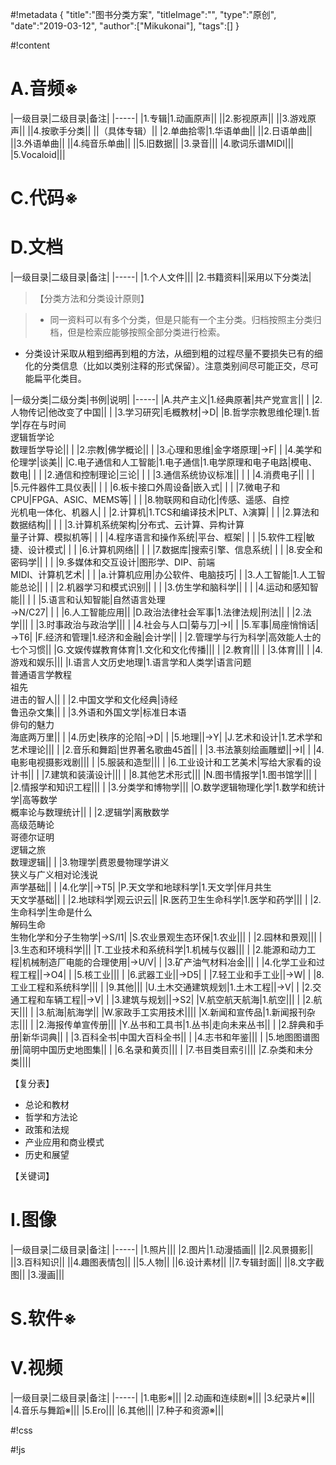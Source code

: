 #!metadata
{
    "title":"图书分类方案",
    "titleImage":"",
    "type":"原创",
    "date":"2019-03-12",
    "author":["Mikukonai"],
    "tags":[]
}

#!content

# A.音频※

|一级目录|二级目录|备注|
|-----|
|1.专辑|1.动画原声||
||2.影视原声||
||3.游戏原声||
||4.按歌手分类||
||（具体专辑）||
|2.单曲拾零|1.华语单曲||
||2.日语单曲||
||3.外语单曲||
||4.纯音乐单曲||
||5.旧数据||
|3.录音|||
|4.歌词乐谱MIDI|||
|5.Vocaloid|||

# C.代码※

# D.文档

|一级目录|二级目录|备注|
|-----|
|1.个人文件|||
|2.书籍资料||采用以下分类法|

> 【分类方法和分类设计原则】

> - 同一资料可以有多个分类，但是只能有一个主分类。归档按照主分类归档，但是检索应能够按照全部分类进行检索。
- 分类设计采取从粗到细再到粗的方法，从细到粗的过程尽量不要损失已有的细化的分类信息（比如以类别注释的形式保留）。注意类别间尽可能正交，尽可能扁平化类目。

|一级分类|二级分类|书例|说明|
|-----|
|A.共产主义|1.经典原著|共产党宣言||
|         |2.人物传记|他改变了中国||
|         |3.学习研究|毛概教材|→D|
|B.哲学宗教思维伦理|1.哲学|存在与时间<br>逻辑哲学论<br>数理哲学导论||
|                |2.宗教|佛学概论||
|                |3.心理和思维|金字塔原理|→F|
|                |4.美学和伦理学|谈美||
|C.电子通信和人工智能|1.电子通信|1.电学原理和电子电路|模电、数电|
|                  |          |2.通信和控制理论|三论|
|                  |          |3.通信系统协议标准||
|                  |          |4.消费电子||
|                  |          |5.元件器件工具仪表||
|                  |          |6.板卡接口外周设备|嵌入式|
|                  |          |7.微电子和CPU|FPGA、ASIC、MEMS等|
|                  |          |8.物联网和自动化|传感、遥感、自控<br>光机电一体化、机器人|
|                  |2.计算机|1.TCS和编译技术|PLT、λ演算|
|                  |        |2.算法和数据结构||
|                  |        |3.计算机系统架构|分布式、云计算、异构计算<br>量子计算、模拟机等|
|                  |        |4.程序语言和操作系统|平台、框架|
|                  |        |5.软件工程|敏捷、设计模式|
|                  |        |6.计算机网络||
|                  |        |7.数据库|搜索引擎、信息系统|
|                  |        |8.安全和密码学||
|                  |        |9.多媒体和交互设计|图形学、DIP、前端<br>MIDI、计算机艺术|
|                  |        |a.计算机应用|办公软件、电脑技巧|
|                  |3.人工智能|1.人工智能总论||
|                  |         |2.机器学习和模式识别||
|                  |         |3.仿生学和脑科学||
|                  |         |4.运动和感知智能||
|                  |         |5.语言和认知智能|自然语言处理<br>→N/C27|
|                  |         |6.人工智能应用||
|D.政治法律社会军事|1.法律法规|刑法||
|                 |2.法学|||
|                 |3.时事政治与政治学|||
|                 |4.社会与人口|菊与刀|→I|
|                 |5.军事|局座悄悄话|→T6|
|F.经济和管理|1.经济和金融|会计学||
|           |2.管理学与行为科学|高效能人士的七个习惯||
|G.文娱传媒教育体育|1.文化和文化传播|||
|                |2.教育|||
|                |3.体育|||
|                |4.游戏和娱乐|||
|I.语言人文历史地理|1.语言学和人类学|语言问题<br>普通语言学教程<br>祖先<br>进击的智人||
|                |2.中国文学和文化经典|诗经<br>鲁迅杂文集||
|                |3.外语和外国文学|标准日本语<br>俳句的魅力<br>海底两万里||
|                |4.历史|秩序的沦陷|→D|
|                |5.地理||→Y|
|J.艺术和设计|1.艺术学和艺术理论|||
|           |2.音乐和舞蹈|世界著名歌曲45首||
|           |3.书法篆刻绘画雕塑||→I|
|           |4.电影电视摄影戏剧|||
|           |5.服装和造型|||
|           |6.工业设计和工艺美术|写给大家看的设计书||
|           |7.建筑和装潢设计|||
|           |8.其他艺术形式|||
|N.图书情报学|1.图书馆学|||
|           |2.情报学和知识工程|||
|           |3.分类学和博物学|||
|O.数学逻辑物理化学|1.数学和统计学|高等数学<br>概率论与数理统计||
|                |2.逻辑学|离散数学<br>高级范畴论<br>哥德尔证明<br>逻辑之旅<br>数理逻辑||
|                |3.物理学|费恩曼物理学讲义<br>狭义与广义相对论浅说<br>声学基础||
|                |4.化学||→T5|
|P.天文学和地球科学|1.天文学|伴月共生<br>天文学基础||
|                 |2.地球科学|观云识云||
|R.医药卫生生命科学|1.医学和药学|||
|                |2.生命科学|生命是什么<br>解码生命<br>生物化学和分子生物学|→S/I1|
|S.农业景观生态环保|1.农业|||
|                |2.园林和景观|||
|                |3.生态和环境科学|||
|T.工业技术和系统科学|1.机械与仪器|||
|                  |2.能源和动力工程|机械制造厂电能的合理使用|→U/V|
|                  |3.矿产油气材料冶金|||
|                  |4.化学工业和过程工程||→O4|
|                  |5.核工业|||
|                  |6.武器工业||→D5|
|                  |7.轻工业和手工业||→W|
|                  |8.工业工程和系统科学|||
|                  |9.其他|||
|U.土木交通建筑规划|1.土木工程||→V|
|                |2.交通工程和车辆工程||→V|
|                |3.建筑与规划||→S2|
|V.航空航天航海|1.航空|||
|             |2.航天|||
|             |3.航海|航海学||
|W.家政手工实用技术||||
|X.新闻和宣传品|1.新闻报刊杂志|||
|             |2.海报传单宣传册|||
|Y.丛书和工具书|1.丛书|走向未来丛书||
|             |2.辞典和手册|新华词典||
|             |3.百科全书|中国大百科全书||
|             |4.志书和年鉴|||
|             |5.地图图谱图册|简明中国历史地图集||
|             |6.名录和黄页|||
|             |7.书目类目索引|||
|Z.杂类和未分类||||

【复分表】

- 总论和教材
- 哲学和方法论
- 政策和法规
- 产业应用和商业模式
- 历史和展望

【关键词】

# I.图像

|一级目录|二级目录|备注|
|-----|
|1.照片|||
|2.图片|1.动漫插画||
||2.风景摄影||
||3.百科知识||
||4.趣图表情包||
||5.人物||
||6.设计素材||
||7.专辑封面||
||8.文字截图||
|3.漫画|||

# S.软件※

# V.视频

|一级目录|二级目录|备注|
|-----|
|1.电影※|||
|2.动画和连续剧※|||
|3.纪录片※|||
|4.音乐与舞蹈※|||
|5.Ero|||
|6.其他|||
|7.种子和资源※|||

#!css

#!js
